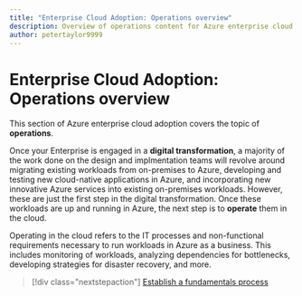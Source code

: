 ```yaml
---
title: "Enterprise Cloud Adoption: Operations overview"
description: Overview of operations content for Azure enterprise cloud adoption
author: petertaylor9999
---
```


# Enterprise Cloud Adoption: Operations overview

This section of Azure enterprise cloud adoption covers the topic of **operations**. 

Once your Enterprise is engaged in a **digital transformation**, a majority of the work done on the design and implmentation teams will revolve around migrating existing workloads from on-premises to Azure, developing and testing new cloud-native applications in Azure, and incorporating new innovative Azure services into existing on-premises workloads. However, these are just the first step in the digital transformation. Once these workloads are up and running in Azure, the next step is to **operate** them in the cloud.

Operating in the cloud refers to the IT processes and non-functional requirements necessary to run workloads in Azure as a business. This includes monitoring of workloads, analyzing dependencies for bottlenecks, developing strategies for disaster recovery, and more.

> [!div class="nextstepaction"]
> [Establish a fundamentals process](./fundamentals.md)
